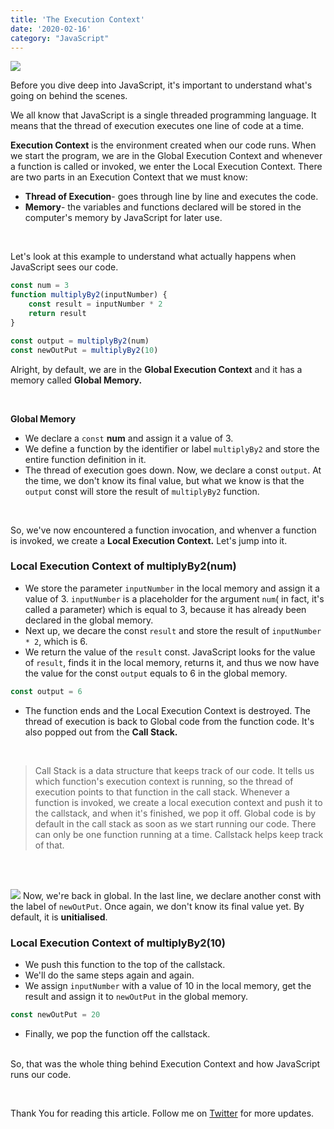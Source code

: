 ```yaml
---
title: 'The Execution Context'
date: '2020-02-16'
category: "JavaScript"
---
```


![](https://encrypted-tbn0.gstatic.com/images?q=tbn:ANd9GcRK9UTas_jNfrVLzDyWYtgJuetp8nqYmKe_hXzEhcZj_Ao8NJHP)


Before you dive deep into JavaScript, it's important to understand what's going on behind the scenes. 

We all know that JavaScript is a single threaded programming language. It means that the thread of execution executes one line of code at a time.

**Execution Context** is the environment created when our code runs. When we start the program, we are in the Global Execution Context and whenever a function is called or invoked, we enter the Local Execution Context. There are two parts in an Execution Context that we must know:

* **Thread of Execution**- goes through line by line and executes the code.
* **Memory**- the variables and functions declared will be stored in the computer's memory by JavaScript for later use.

<br>

Let's look at this example to understand what actually happens when JavaScript sees our code.


```js
const num = 3
function multiplyBy2(inputNumber) {
    const result = inputNumber * 2
    return result
}

const output = multiplyBy2(num)
const newOutPut = multiplyBy2(10)
```

Alright, by default, we are in the **Global Execution Context** and it has a memory called **Global Memory.**

<br>

**Global Memory**
* We declare a ```const``` **num** and assign it a value of 3. 
* We define a function by the identifier or label ```multiplyBy2``` and store the entire function definition in it.
* The thread of execution goes down. Now, we declare a const ```output```. At the time, we don't know its final value, but what we know is that the ```output``` const will store the result of ```multiplyBy2``` function.

<br>

So, we've now encountered a function invocation, and whenver a function is invoked, we create a **Local Execution Context.** Let's jump into it. 

### Local Execution Context of **multiplyBy2(num)**
* We store the parameter ```inputNumber``` in the local memory and assign it a value of 3. ```inputNumber``` is a placeholder for the argument ```num```(  in fact, it's called a parameter) which is equal to 3, because it has already been declared in the global memory.
* Next up, we decare the const ```result``` and store the result of ```inputNumber * 2```,  which is 6. 
* We return the value of the ```result``` const. JavaScript looks for the value of ```result```, finds it in the local memory, returns it, and thus we now have the value for the const ```output``` equals to 6 in the global memory.

 ```js
const output = 6
  ```

* The function ends and the Local Execution Context is destroyed. The thread of execution is back to Global code from the function code. It's also popped out from the **Call Stack.**

<br>

> Call Stack is a data structure that keeps track of our code. It tells us which function's execution context is running, so the thread of execution points to that function in the call stack. Whenever a function is invoked, we create a local execution context and push it to the callstack, and when it's finished, we pop it off. Global code is by default in the call stack as soon as we start running our code. There can only be one function running at a time. Callstack helps keep track of that.
<br>

<br>

![](https://miro.medium.com/max/638/1*CCHexfHNCNo-f8aw3rbRew.jpeg)
Now, we're back in global. In the last line, we declare another const with the label of ```newOutPut```. Once again, we don't know its final value yet. By default, it is **unitialised**.

### Local Execution Context of **multiplyBy2(10)**

* We push this function to the top of the callstack.
* We'll do the same steps again and again. 
* We assign ```inputNumber``` with a value of 10 in the local memory, get the result and assign it to  ```newOutPut``` in the global memory.
```js
const newOutPut = 20
```
* Finally, we pop the function off the callstack.
<br><br>

So, that was the whole thing behind Execution Context and how JavaScript runs our code. 

<br>

Thank You for reading this article. Follow me on [Twitter](https://twitter.com/_himalayan_) for more updates.











